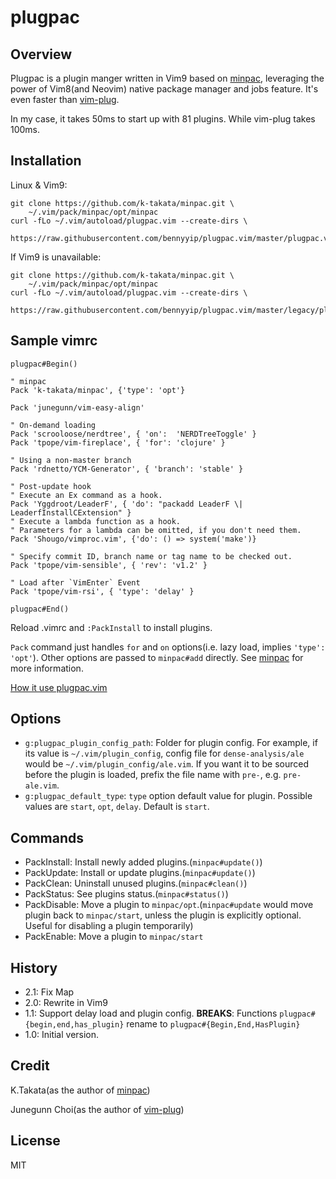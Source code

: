 # plugpac

## Overview

Plugpac is a plugin manger written in Vim9 based on [minpac][1], leveraging the power of Vim8(and Neovim) native package manager and jobs feature. It's even faster than [vim-plug][2].

In my case, it takes 50ms to start up with 81 plugins. While vim-plug takes 100ms.

## Installation

Linux & Vim9:

```
git clone https://github.com/k-takata/minpac.git \
    ~/.vim/pack/minpac/opt/minpac
curl -fLo ~/.vim/autoload/plugpac.vim --create-dirs \
    https://raw.githubusercontent.com/bennyyip/plugpac.vim/master/plugpac.vim
```

If Vim9 is unavailable:

```
git clone https://github.com/k-takata/minpac.git \
    ~/.vim/pack/minpac/opt/minpac
curl -fLo ~/.vim/autoload/plugpac.vim --create-dirs \
    https://raw.githubusercontent.com/bennyyip/plugpac.vim/master/legacy/plugpac.vim
```

## Sample vimrc

```vim
plugpac#Begin()

" minpac
Pack 'k-takata/minpac', {'type': 'opt'}

Pack 'junegunn/vim-easy-align'

" On-demand loading
Pack 'scrooloose/nerdtree', { 'on':  'NERDTreeToggle' }
Pack 'tpope/vim-fireplace', { 'for': 'clojure' }

" Using a non-master branch
Pack 'rdnetto/YCM-Generator', { 'branch': 'stable' }

" Post-update hook
" Execute an Ex command as a hook.
Pack 'Yggdroot/LeaderF', { 'do': "packadd LeaderF \| LeaderfInstallCExtension" }
" Execute a lambda function as a hook.
" Parameters for a lambda can be omitted, if you don't need them.
Pack 'Shougo/vimproc.vim', {'do': () => system('make')}

" Specify commit ID, branch name or tag name to be checked out.
Pack 'tpope/vim-sensible', { 'rev': 'v1.2' }

" Load after `VimEnter` Event
Pack 'tpope/vim-rsi', { 'type': 'delay' }

plugpac#End()
```

Reload .vimrc and `:PackInstall` to install plugins.

`Pack` command just handles `for` and `on` options(i.e. lazy load, implies `'type': 'opt'`). Other options are passed to `minpac#add` directly. See [minpac][1] for more information.

[How it use plugpac.vim](https://github.com/bennyyip/dot-vim/blob/master/pack.vim)

## Options

- `g:plugpac_plugin_config_path`: Folder for plugin config. For example, if its value is `~/.vim/plugin_config`, config file for `dense-analysis/ale` would be `~/.vim/plugin_config/ale.vim`. If you want it to be sourced before the plugin is loaded, prefix the file name with `pre-`, e.g. `pre-ale.vim`.
- `g:plugpac_default_type`: `type` option default value for plugin. Possible values are `start`, `opt`, `delay`. Default is `start`.

## Commands

- PackInstall: Install newly added plugins.(`minpac#update()`)
- PackUpdate: Install or update plugins.(`minpac#update()`)
- PackClean: Uninstall unused plugins.(`minpac#clean()`)
- PackStatus: See plugins status.(`minpac#status()`)
- PackDisable: Move a plugin to `minpac/opt`.(`minpac#update` would move plugin back to `minpac/start`, unless the plugin is explicitly optional. Useful for disabling a plugin temporarily)
- PackEnable: Move a plugin to `minpac/start`

## History

- 2.1: Fix <Plug> Map
- 2.0: Rewrite in Vim9
- 1.1: Support delay load and plugin config. **BREAKS**: Functions `plugpac#{begin,end,has_plugin}` rename to `plugpac#{Begin,End,HasPlugin}`
- 1.0: Initial version.

## Credit

K.Takata(as the author of [minpac][1])

Junegunn Choi(as the author of [vim-plug][2])

[1]: https://github.com/k-takata/minpac
[2]: https://github.com/junegunn/vim-plug

## License

MIT
